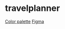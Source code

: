 # travelplanner

[Color palette](https://coolors.co/palette/10002b-240046-3c096c-5a189a-7b2cbf-9d4edd-c77dff-e0aaff)
[Figma](https://www.figma.com/files/team/1217091695652207309/Travel-Planner?fuid=1164128423246036508)
